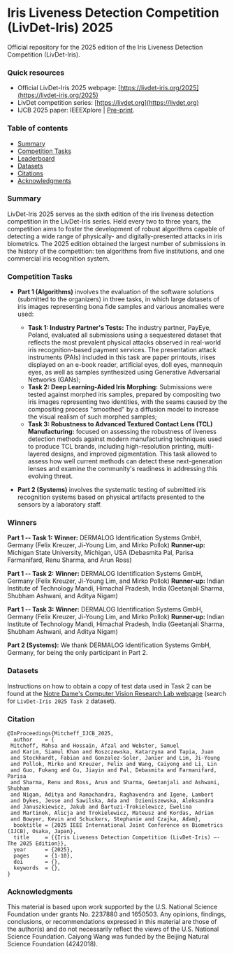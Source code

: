 # Iris Liveness Detection Competition (LivDet-Iris) 2025

Official repository for the 2025 edition of the Iris Liveness Detection Competition (LivDet-Iris).

### Quick resources 
- Official LivDet-Iris 2025 webpage: [https://livdet-iris.org/2025](https://livdet-iris.org/2025)
- LivDet competition series: [https://livdet.org](https://livdet.org)
- IJCB 2025 paper: IEEEXplore | [Pre-print](https://arxiv.org/).

### Table of contents
* [Summary](#summary)
* [Competition Tasks](#tasks)
* [Leaderboard](#leaderboard)
* [Datasets](#datasets)
* [Citations](#citations)
* [Acknowledgments](#acknowledgments)

<a name="summary"/></a>
### Summary

LivDet-Iris 2025 serves as the sixth edition of the iris liveness detection competition in the LivDet-Iris series. Held every two to three years, the competition aims to foster the development of robust algorithms capable of detecting a wide range of physically- and digitally-presented attacks in iris biometrics. The 2025 edition obtained the largest number of submissions in the history of the competition: ten algorithms from five institutions, and one commercial iris recognition system. 

<a name="tasks"/></a>
### Competition Tasks

- **Part 1 (Algorithms)** involves the evaluation of the software solutions (submitted to the organizers) in three tasks, in which large datasets of iris images representing bona fide samples and various anomalies were used:
  
	- **Task 1: Industry Partner's Tests:** The industry partner, PayEye, Poland, evaluated all submissions using a sequestered dataset that reflects the most prevalent physical attacks observed in real-world iris recognition-based payment services. The presentation attack instruments (PAIs) included in this task are paper printouts, irises displayed on an e-book reader, artificial eyes, doll eyes, mannequin eyes, as well as samples synthesized using Generative Adversarial Networks (GANs);
	- **Task 2: Deep Learning-Aided Iris Morphing:** Submissions were tested against morphed iris samples, prepared by compositing two iris images representing two identities, with the seams caused by the compositing process "smoothed" by a diffusion model to increase the visual realism of such morphed samples;
	- **Task 3: Robustness to Advanced Textured Contact Lens (TCL) Manufacturing:** focused on assessing the robustness of liveness detection methods against modern manufacturing techniques used to produce TCL brands, including high-resolution printing, multi-layered designs, and improved pigmentation. This task allowed to assess how well current methods can detect these next-generation lenses and examine the community's readiness in addressing this evolving threat.
- **Part 2 (Systems)** involves the systematic testing of submitted iris recognition systems based on physical artifacts presented to the sensors by a laboratory staff.

<a name="leaderboard"/></a>
### Winners

**Part 1 -- Task 1:**
**Winner:** DERMALOG Identification Systems GmbH, Germany (Felix Kreuzer, Ji-Young Lim, and Mirko Pollok)
**Runner-up:** Michigan State University, Michigan, USA (Debasmita Pal, Parisa Farmanifard, Renu Sharma, and Arun Ross)

**Part 1 -- Task 2:**
**Winner:** DERMALOG Identification Systems GmbH, Germany (Felix Kreuzer, Ji-Young Lim, and Mirko Pollok)
**Runner-up:** Indian Institute of Technology Mandi, Himachal Pradesh, India (Geetanjali Sharma, Shubham Ashwani, and Aditya Nigam)

**Part 1 -- Task 3:**
**Winner:** DERMALOG Identification Systems GmbH, Germany (Felix Kreuzer, Ji-Young Lim, and Mirko Pollok)
**Runner-up:** Indian Institute of Technology Mandi, Himachal Pradesh, India (Geetanjali Sharma, Shubham Ashwani, and Aditya Nigam)

**Part 2 (Systems):**
We thank DERMALOG Identification Systems GmbH, Germany, for being the only participant in Part 2.

<a name="datasets"/></a>
### Datasets

Instructions on how to obtain a copy of test data used in Task 2 can be found at the [Notre Dame's Computer Vision Research Lab webpage](https://cvrl.nd.edu/projects/data/) (search for ``LivDet-Iris 2025 Task 2`` dataset).

<a name="citations"/></a>
### Citation

```
@InProceedings{Mitcheff_IJCB_2025,
  author    = {
 Mitcheff, Mahsa and Hossain, Afzal and Webster, Samuel 
 and Karim, Siamul Khan and Roszczewska, Katarzyna and Tapia, Juan 
 and Stockhardt, Fabian and Gonzalez-Soler, Janier and Lim, Ji-Young 
 and Pollok, Mirko and Kreuzer, Felix and Wang, Caiyong and Li, Lin 
 and Guo, Fukang and Gu, Jiayin and Pal, Debasmita and Farmanifard, Parisa 
 and Sharma, Renu and Ross, Arun and Sharma, Geetanjali and Ashwani, Shubham 
 and Nigam, Aditya and Ramachandra, Raghavendra and Igene, Lambert 
 and Dykes, Jesse and Sawilska, Ada and  Dzieniszewska, Aleksandra 
 and Januszkiewicz, Jakub and Bartuzi-Trokielewicz, Ewelina 
 and Martinek, Alicja and Trokielewicz, Mateusz and Kordas, Adrian 
 and Bowyer, Kevin and Schuckers, Stephanie and Czajka, Adam},
  booktitle = {2025 IEEE International Joint Conference on Biometrics (IJCB), Osaka, Japan},
  title     = {{Iris Liveness Detection Competition (LivDet-Iris) –- The 2025 Edition}},
  year      = {2025},
  pages     = {1-10},
  doi       = {},
  keywords  = {},
}
```

<a name="acknowledgments"/></a>
### Acknowledgments

This material is based upon work supported by the U.S. National Science Foundation under grants No. 2237880 and 1650503. Any opinions, findings, conclusions, or recommendations expressed in this material are those of the author(s) and do not necessarily reflect the views of the U.S. National Science Foundation. Caiyong Wang was funded by the Beijing Natural Science Foundation (4242018).




